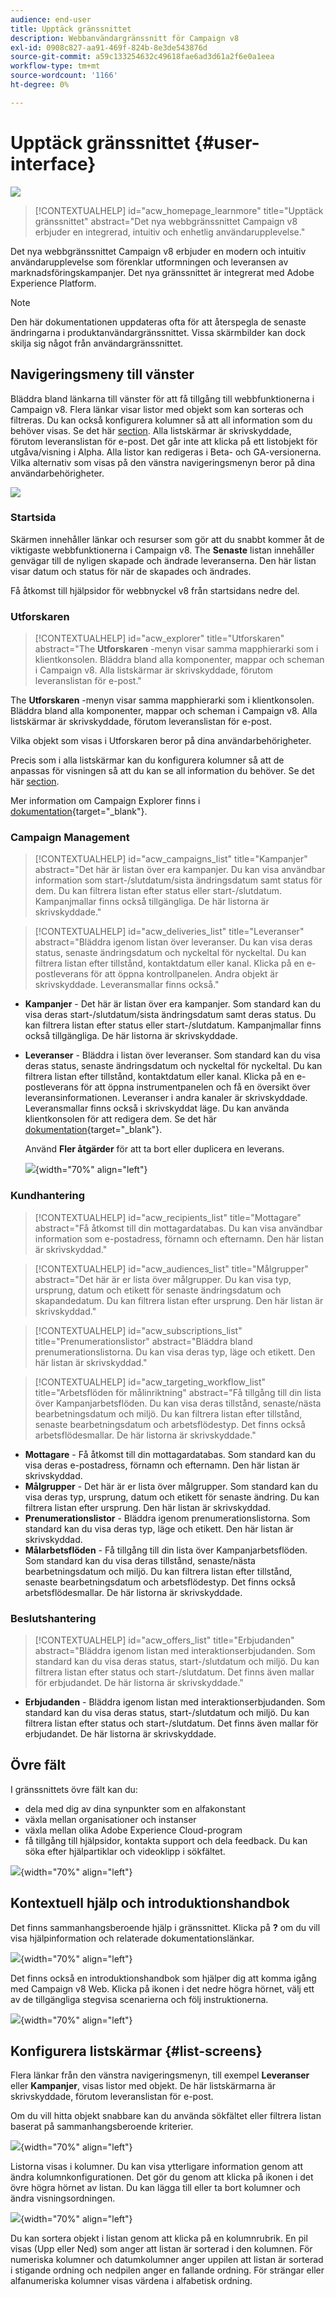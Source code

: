 ```yaml
---
audience: end-user
title: Upptäck gränssnittet
description: Webbanvändargränssnitt för Campaign v8
exl-id: 0908c827-aa91-469f-824b-8e3de543876d
source-git-commit: a59c133254632c49618fae6ad3d61a2f6e0a1eea
workflow-type: tm+mt
source-wordcount: '1166'
ht-degree: 0%

---
```


# Upptäck gränssnittet {#user-interface}

![](../assets/do-not-localize/badge.png)

>[!CONTEXTUALHELP]
>id="acw_homepage_learnmore"
>title="Upptäck gränssnittet"
>abstract="Det nya webbgränssnittet Campaign v8 erbjuder en integrerad, intuitiv och enhetlig användarupplevelse."

Det nya webbgränssnittet Campaign v8 erbjuder en modern och intuitiv användarupplevelse som förenklar utformningen och leveransen av marknadsföringskampanjer. Det nya gränssnittet är integrerat med Adobe Experience Platform.

<!--
Key concepts when browsing the user interface are common with Adobe Experience Platform. Refer to [Adobe Experience Platform documentation](https://experienceleague.adobe.com/docs/experience-platform/landing/platform-ui/ui-guide.html#adobe-experience-platform-ui-guide) for more details.
-->

>[!NOTE]
>
>Den här dokumentationen uppdateras ofta för att återspegla de senaste ändringarna i produktanvändargränssnittet. Vissa skärmbilder kan dock skilja sig något från användargränssnittet.


<!--
* console + web interface (overview, why use each of them)
* web UI made up of read-only lists that can be configured, show how to add columns
-->

## Navigeringsmeny till vänster

Bläddra bland länkarna till vänster för att få tillgång till webbfunktionerna i Campaign v8. Flera länkar visar listor med objekt som kan sorteras och filtreras. Du kan också konfigurera kolumner så att all information som du behöver visas. Se det här [section](#list-screens). Alla listskärmar är skrivskyddade, förutom leveranslistan för e-post. Det går inte att klicka på ett listobjekt för utgåva/visning i Alpha. Alla listor kan redigeras i Beta- och GA-versionerna. Vilka alternativ som visas på den vänstra navigeringsmenyn beror på dina användarbehörigheter.

![](assets/home.png)

### Startsida

Skärmen innehåller länkar och resurser som gör att du snabbt kommer åt de viktigaste webbfunktionerna i Campaign v8. The **Senaste** listan innehåller genvägar till de nyligen skapade och ändrade leveranserna. Den här listan visar datum och status för när de skapades och ändrades.

<!--
* Banner
* KPIs on email channel (cross-deliveries): open rate, delivery rate, etc
* Recent items
* Learning cards
-->

Få åtkomst till hjälpsidor för webbnyckel v8 från startsidans nedre del.

<!--
show global KPIs, recent items + left menu to access features)
CONTROL PANEL not alpha
Global report not alpha
-->

### Utforskaren

>[!CONTEXTUALHELP]
>id="acw_explorer"
>title="Utforskaren"
>abstract="The **Utforskaren** -menyn visar samma mapphierarki som i klientkonsolen. Bläddra bland alla komponenter, mappar och scheman i Campaign v8. Alla listskärmar är skrivskyddade, förutom leveranslistan för e-post."

The **Utforskaren** -menyn visar samma mapphierarki som i klientkonsolen. Bläddra bland alla komponenter, mappar och scheman i Campaign v8. Alla listskärmar är skrivskyddade, förutom leveranslistan för e-post.

Vilka objekt som visas i Utforskaren beror på dina användarbehörigheter.

Precis som i alla listskärmar kan du konfigurera kolumner så att de anpassas för visningen så att du kan se all information du behöver. Se det här [section](#list-screens).

Mer information om Campaign Explorer finns i [dokumentation](https://experienceleague.adobe.com/docs/campaign/campaign-v8/new/ac-ui/campaign-ui.html#ac-explorer-ui){target="_blank"}.
<!--
Explorer' menu in web UI to navigate through console content: console navtree second view in addition to the left menu lists with filters. The Explorer gives the real folder hierarchy from the console. Make sure you find your deliveries in sub-folders. All lists can be accessed in read-only. No Create/Edit. You can configure lists (colums). All schema fields, linked tables are available. 

If you need to view your lists of recipients (age, gender), transactions or live transactional messages. To view each/edit -> console.

Navtree view depends on permissions (same as console).
-->

### Campaign Management

>[!CONTEXTUALHELP]
>id="acw_campaigns_list"
>title="Kampanjer"
>abstract="Det här är listan över era kampanjer. Du kan visa användbar information som start-/slutdatum/sista ändringsdatum samt status för dem. Du kan filtrera listan efter status eller start-/slutdatum. Kampanjmallar finns också tillgängliga. De här listorna är skrivskyddade."

>[!CONTEXTUALHELP]
>id="acw_deliveries_list"
>title="Leveranser"
>abstract="Bläddra igenom listan över leveranser. Du kan visa deras status, senaste ändringsdatum och nyckeltal för nyckeltal. Du kan filtrera listan efter tillstånd, kontaktdatum eller kanal. Klicka på en e-postleverans för att öppna kontrollpanelen. Andra objekt är skrivskyddade. Leveransmallar finns också."

* **Kampanjer** - Det här är listan över era kampanjer. Som standard kan du visa deras start-/slutdatum/sista ändringsdatum samt deras status. Du kan filtrera listan efter status eller start-/slutdatum. Kampanjmallar finns också tillgängliga. De här listorna är skrivskyddade.

* **Leveranser** - Bläddra i listan över leveranser. Som standard kan du visa deras status, senaste ändringsdatum och nyckeltal för nyckeltal. Du kan filtrera listan efter tillstånd, kontaktdatum eller kanal. Klicka på en e-postleverans för att öppna instrumentpanelen och få en översikt över leveransinformationen. Leveranser i andra kanaler är skrivskyddade. Leveransmallar finns också i skrivskyddat läge. Du kan använda klientkonsolen för att redigera dem. Se det här [dokumentation](https://experienceleague.adobe.com/docs/campaign/campaign-v8/campaigns/send/create-templates.html){target="_blank"}.

   Använd **Fler åtgärder** för att ta bort eller duplicera en leverans.

   ![](assets/more-actions.png){width="70%" align="left"}

### Kundhantering

>[!CONTEXTUALHELP]
>id="acw_recipients_list"
>title="Mottagare"
>abstract="Få åtkomst till din mottagardatabas. Du kan visa användbar information som e-postadress, förnamn och efternamn. Den här listan är skrivskyddad."

>[!CONTEXTUALHELP]
>id="acw_audiences_list"
>title="Målgrupper"
>abstract="Det här är er lista över målgrupper. Du kan visa typ, ursprung, datum och etikett för senaste ändringsdatum och skapandedatum. Du kan filtrera listan efter ursprung. Den här listan är skrivskyddad."

>[!CONTEXTUALHELP]
>id="acw_subscriptions_list"
>title="Prenumerationslistor"
>abstract="Bläddra bland prenumerationslistorna. Du kan visa deras typ, läge och etikett. Den här listan är skrivskyddad."

>[!CONTEXTUALHELP]
>id="acw_targeting_workflow_list"
>title="Arbetsflöden för målinriktning"
>abstract="Få tillgång till din lista över Kampanjarbetsflöden. Du kan visa deras tillstånd, senaste/nästa bearbetningsdatum och miljö. Du kan filtrera listan efter tillstånd, senaste bearbetningsdatum och arbetsflödestyp. Det finns också arbetsflödesmallar. De här listorna är skrivskyddade."

* **Mottagare** - Få åtkomst till din mottagardatabas. Som standard kan du visa deras e-postadress, förnamn och efternamn. Den här listan är skrivskyddad.
* **Målgrupper** - Det här är er lista över målgrupper. Som standard kan du visa deras typ, ursprung, datum och etikett för senaste ändring. Du kan filtrera listan efter ursprung. Den här listan är skrivskyddad.
* **Prenumerationslistor** - Bläddra igenom prenumerationslistorna. Som standard kan du visa deras typ, läge och etikett. Den här listan är skrivskyddad.
* **Målarbetsflöden** - Få tillgång till din lista över Kampanjarbetsflöden. Som standard kan du visa deras tillstånd, senaste/nästa bearbetningsdatum och miljö. Du kan filtrera listan efter tillstånd, senaste bearbetningsdatum och arbetsflödestyp. Det finns också arbetsflödesmallar. De här listorna är skrivskyddade.

### Beslutshantering

>[!CONTEXTUALHELP]
>id="acw_offers_list"
>title="Erbjudanden"
>abstract="Bläddra igenom listan med interaktionserbjudanden. Som standard kan du visa deras status, start-/slutdatum och miljö. Du kan filtrera listan efter status och start-/slutdatum. Det finns även mallar för erbjudandet. De här listorna är skrivskyddade."

* **Erbjudanden** - Bläddra igenom listan med interaktionserbjudanden. Som standard kan du visa deras status, start-/slutdatum och miljö. Du kan filtrera listan efter status och start-/slutdatum. Det finns även mallar för erbjudandet. De här listorna är skrivskyddade.

## Övre fält

I gränssnittets övre fält kan du:

* dela med dig av dina synpunkter som en alfakonstant
* växla mellan organisationer och instanser
* växla mellan olika Adobe Experience Cloud-program
* få tillgång till hjälpsidor, kontakta support och dela feedback. Du kan söka efter hjälpartiklar och videoklipp i sökfältet.

![](assets/unified-shell.png){width="70%" align="left"}
<!--
Org / Sub-org switcher to switch between instances. Only one for Alpha. Later: intermerdiate screen with Control Panel (beta). if v8 + ACS with one card per ACS instance. Maybe quickly explain the menu for Alpha?
-->

## Kontextuell hjälp och introduktionshandbok

Det finns sammanhangsberoende hjälp i gränssnittet. Klicka på **?** om du vill visa hjälpinformation och relaterade dokumentationslänkar.

![](assets/context-help.png){width="70%" align="left"}

Det finns också en introduktionshandbok som hjälper dig att komma igång med Campaign v8 Web. Klicka på ikonen i det nedre högra hörnet, välj ett av de tillgängliga stegvisa scenarierna och följ instruktionerna.

![](assets/onboarding.png){width="70%" align="left"}

## Konfigurera listskärmar {#list-screens}

Flera länkar från den vänstra navigeringsmenyn, till exempel **Leveranser** eller **Kampanjer**, visas listor med objekt. De här listskärmarna är skrivskyddade, förutom leveranslistan för e-post.

Om du vill hitta objekt snabbare kan du använda sökfältet eller filtrera listan baserat på sammanhangsberoende kriterier.

![](assets/filter.png){width="70%" align="left"}

Listorna visas i kolumner. Du kan visa ytterligare information genom att ändra kolumnkonfigurationen. Det gör du genom att klicka på ikonen i det övre högra hörnet av listan. Du kan lägga till eller ta bort kolumner och ändra visningsordningen.

![](assets/columns.png){width="70%" align="left"}

Du kan sortera objekt i listan genom att klicka på en kolumnrubrik. En pil visas (Upp eller Ned) som anger att listan är sorterad i den kolumnen. För numeriska kolumner och datumkolumner anger uppilen att listan är sorterad i stigande ordning och nedpilen anger en fallande ordning. För strängar eller alfanumeriska kolumner visas värdena i alfabetisk ordning.

<!--
## Supported browsers {#browsers}

Adobe Campaign interface is designed to work optimally in the latest version of Google Chrome. You might have trouble using certain features on older versions or other browsers.
-->